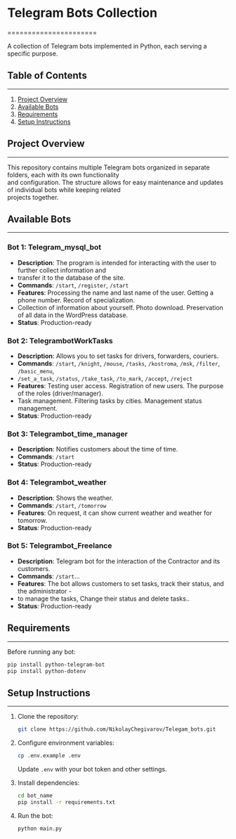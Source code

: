 # Telegram Bots Collection
======================

A collection of Telegram bots implemented in Python, each serving a specific purpose.

## Table of Contents
-----------------

1. [Project Overview](#project-overview)
2. [Available Bots](#available-bots)
3. [Requirements](#requirements)
4. [Setup Instructions](#setup-instructions)

## Project Overview
---------------

This repository contains multiple Telegram bots organized in separate folders, each with its own functionality   
and configuration. The structure allows for easy maintenance and updates of individual bots while keeping related   
projects together.

## Available Bots
--------------

### Bot 1: Telegram_mysql_bot
- **Description**: The program is intended for interacting with the user to further collect information and  
- transfer it to the database of the site.
- **Commands**: `/start`, `/register`, `/start `
- **Features**: Processing the name and last name of the user. Getting a phone number. Record of specialization. 
- Collection of information about yourself. Photo download. Preservation of all data in the WordPress database.
- **Status**: Production-ready

### Bot 2: TelegrambotWorkTasks
- **Description**: Allows you to set tasks for drivers, forwarders, couriers.
- **Commands**: `/start`, `/knight`, `/mouse`, `/tasks`, `/kostroma`, `/msk`, `/filter`, `/basic_menu`, 
- `/set_a_task`, `/status`, `/take_task`, `/to_mark`, `/accept`, `/reject`
- **Features**: Testing user access. Registration of new users. The purpose of the roles (driver/manager). 
- Task management. Filtering tasks by cities. Management status management.
- **Status**: Production-ready

### Bot 3: Telegrambot_time_manager
- **Description**: Notifies customers about the time of time.
- **Commands**: `/start`
- **Status**: Production-ready

### Bot 4: Telegrambot_weather
- **Description**: Shows the weather.
- **Commands**: `/start`, `/tomorrow` 
- **Features**: On request, it can show current weather and weather for tomorrow.
- **Status**: Production-ready

### Bot 5: Telegrambot_Freelance
- **Description**: Telegram bot for the interaction of the Contractor and its customers.
- **Commands**: `/start`...
- **Features**: The bot allows customers to set tasks, track their status, and the administrator -   
- to manage the tasks, Change their status and delete tasks..
- **Status**: Production-ready

## Requirements
------------

Before running any bot:

```bash
pip install python-telegram-bot
pip install python-dotenv
```

## Setup Instructions
-------------------

1. Clone the repository:
   ```bash
   git clone https://github.com/NikolayChegivarov/Telegam_bots.git
   ```

2. Configure environment variables:
   ```bash
   cp .env.example .env
   ```
   Update `.env` with your bot token and other settings.

3. Install dependencies:
   ```bash
   cd bot_name
   pip install -r requirements.txt
   ```

4. Run the bot:
   ```bash
   python main.py
   ```
